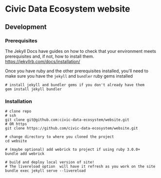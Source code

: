 # Civic Data Ecosystem website


## Development
### Prerequisites
The Jekyll Docs have guides on how to check that your environment meets  prerequisites and, if not, how to install them.
https://jekyllrb.com/docs/installation/



Once you have ruby and the other prerequisites installed,
you'll need to make sure you have the `jekyll` and `bundler` ruby gems installed
```shell
# install jekyll and bundler gems if you don't already have them
gem install jekyll bundler
```

### Installation
```shell
# clone repo
# ssh
git clone git@github.com:civic-data-ecosystem/website.git
# OR https
git clone https://github.com/civic-data-ecosystem/website.git

# change directory to where you cloned the project
cd website

# (maybe optional) add webrick to project if using ruby 3.0.0+
bundle add webrick

# build and deploy local version of site! 
# The livereload option  will have it refresh as you work on the site
bundle exec jekyll serve --livereload
```

